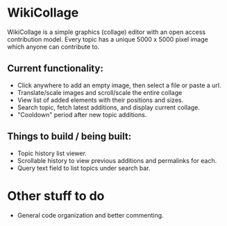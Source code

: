 # WikiCollage

WikiCollage is a simple graphics (collage) editor with an open access contribution model.
Every topic has a unique 5000 x 5000 pixel image which anyone can contribute to.

## Current functionality:

- Click anywhere to add an empty image, then select a file or paste a url.
- Translate/scale images and scroll/scale the entire collage
- View list of added elements with their positions and sizes.
- Search topic, fetch latest additions, and display current collage.
- "Cooldown" period after new topic additions.

## Things to build / being built:

- Topic history list viewer.
- Scrollable history to view previous additions and permalinks for each.
- Query text field to list topics under search bar.

# Other stuff to do

- General code organization and better commenting.

